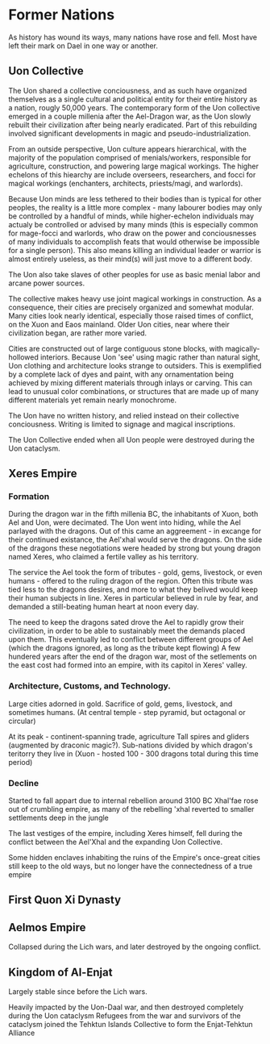 # Former Nations

As history has wound its ways, many nations have rose and fell. Most have left their mark on Dael in one way or another.

## Uon Collective

The Uon shared a collective conciousness, and as such have organized themselves as a single cultural and political entity for their entire history as a nation, rougly 50,000 years.
The contemporary form of the Uon collective emerged in a couple millenia after the Ael-Dragon war, as the Uon slowly rebuilt their civilization after being nearly eradicated. 
Part of this rebuilding involved significant developments in magic and pseudo-industrialization.

From an outside perspective, Uon culture appears hierarchical, with the majority of the population comprised of menials/workers, responsible for agriculture, construction, and powering large magical workings. 
The higher echelons of this hiearchy are include overseers, researchers, and focci for magical workings (enchanters, architects, priests/magi, and warlords).

Because Uon minds are less tethered to their bodies than is typical for other peoples, the reality is a little more complex - many labourer bodies may only be controlled by a handful of minds, 
while higher-echelon individuals may actualy be controlled or advised by many minds (this is especially common for mage-focci and warlords, who draw on the power and conciousnesses of many individuals to accomplish feats 
that would otherwise be impossible for a single person). This also means killing an individual leader or warrior is almost entirely useless, as their mind(s) will just move to a different body.

The Uon also take slaves of other peoples for use as basic menial labor and arcane power sources.

The collective makes heavy use joint magical workings in construction. As a consequence, their cities are precisely organized and somewhat modular. Many cities look nearly identical, 
especially those raised times of conflict, on the Xuon and Eaos mainland. Older Uon cities, near where their civilization began, are rather more varied.

Cities are constructed out of large contiguous stone blocks, with magically-hollowed interiors.
Because Uon 'see' using magic rather than natural sight, Uon clothing and architecture looks strange to outsiders.
This is exemplified by a complete lack of dyes and paint, with any ornamentation being achieved by mixing different materials through inlays or carving.
This can lead to unusual color combinations, or structures that are made up of many different materials yet remain nearly monochrome.

The Uon have no written history, and relied instead on their collective conciousness. Writing is limited to signage and magical inscriptions.

The Uon Collective ended when all Uon people were destroyed during the Uon cataclysm.

## Xeres Empire

### Formation

During the dragon war in the fifth millenia BC, the inhabitants of Xuon, both Ael and Uon, were decimated.
The Uon went into hiding, while the Ael parlayed with the dragons. Out of this came an aggreement - in excange for their continued existance, the Ael'xhal would serve the dragons.
On the side of the dragons these negotiations were headed by strong but young dragon named Xeres, who claimed a fertile valley as his territory.

The service the Ael took the form of tributes - gold, gems, livestock, or even humans - offered to the ruling dragon of the region.
Often this tribute was tied less to the dragons desires, and more to what they belived would keep their human subjects in line.
Xeres in particular believed in rule by fear, and demanded a still-beating human heart at noon every day.

The need to keep the dragons sated drove the Ael to rapidly grow their civilization, in order to be able to sustainably meet the demands placed upon them.
This eventually led to conflict between different groups of Ael (which the dragons ignored, as long as the tribute kept flowing)
A few hundered years after the end of the dragon war, most of the setlements on the east cost had formed into an empire, with its capitol in Xeres' valley.

### Architecture, Customs, and Technology.

Large cities adorned in gold.
Sacrifice of gold, gems, livestock, and sometimes humans. (At central temple - step pyramid, but octagonal or circular)

At its peak - continent-spanning trade, agriculture
Tall spires and gliders (augmented by draconic magic?).
Sub-nations divided by which dragon's teritorry they live in (Xuon - hosted 100 - 300 dragons total during this time period)

### Decline

Started to fall appart due to internal rebellion around 3100 BC
Xhal'fae rose out of crumbling empire, as many of the rebelling 'xhal reverted to smaller settlements deep in the jungle

The last vestiges of the empire, including Xeres himself, fell during the conflict between the Ael'Xhal and the expanding Uon Collective.

Some hidden enclaves inhabiting the ruins of the Empire's once-great cities still keep to the old ways, but no longer have the connectedness of a true empire

## First Quon Xi Dynasty

## Aelmos Empire

Collapsed during the Lich wars, and later destroyed by the ongoing conflict.

## Kingdom of Al-Enjat

Largely stable since before the Lich wars.

Heavily impacted by the Uon-Daal war, and then destroyed completely during the Uon cataclysm
Refugees from the war and survivors of the cataclysm joined the Tehktun Islands Collective to form the Enjat-Tehktun Alliance


